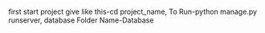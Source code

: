 first start project give like this-cd project_name,
To Run-python manage.py runserver,
database Folder Name-Database
